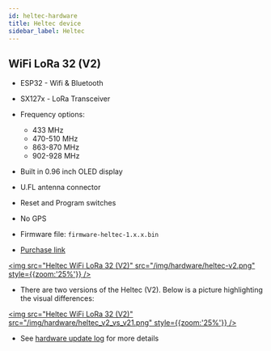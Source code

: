 ```yaml
---
id: heltec-hardware
title: Heltec device
sidebar_label: Heltec
---
```


## WiFi LoRa 32 (V2)

* ESP32 - Wifi & Bluetooth
* SX127x - LoRa Transceiver
* Frequency options:
    * 433 MHz
    * 470-510 MHz
    * 863-870 MHz
    * 902-928 MHz
* Built in 0.96 inch OLED display
* U.FL antenna connector
* Reset and Program switches
* No GPS


* Firmware file: `firmware-heltec-1.x.x.bin`
* [Purchase link](https://heltec.org/project/wifi-lora-32/)

[<img src="Heltec WiFi LoRa 32 (V2)" src="/img/hardware/heltec-v2.png" style={{zoom:'25%'}} />](/img/hardware/heltec-v2.png)

* There are two versions of the Heltec (V2). Below is a picture highlighting the visual differences:

[<img src="Heltec WiFi LoRa 32 (V2)" src="/img/hardware/heltec_v2_vs_v21.png" style={{zoom:'25%'}} />](/img/hardware/heltec_v2_vs_v21.png)

* See [hardware update log](https://heltec-automation-docs.readthedocs.io/en/latest/esp32/wifi_lora_32/hardware_update_log.html) for more details
